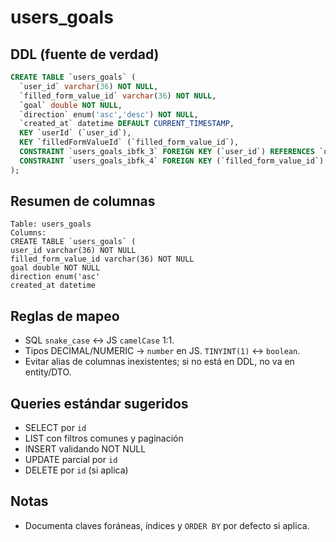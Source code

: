 # users_goals

## DDL (fuente de verdad)

```sql
CREATE TABLE `users_goals` (
  `user_id` varchar(36) NOT NULL,
  `filled_form_value_id` varchar(36) NOT NULL,
  `goal` double NOT NULL,
  `direction` enum('asc','desc') NOT NULL,
  `created_at` datetime DEFAULT CURRENT_TIMESTAMP,
  KEY `userId` (`user_id`),
  KEY `filledFormValueId` (`filled_form_value_id`),
  CONSTRAINT `users_goals_ibfk_3` FOREIGN KEY (`user_id`) REFERENCES `users` (`id`) ON DELETE CASCADE ON UPDATE CASCADE,
  CONSTRAINT `users_goals_ibfk_4` FOREIGN KEY (`filled_form_value_id`) REFERENCES `filled_form_values` (`id`) ON DELETE CASCADE ON UPDATE CASCADE
);
```

## Resumen de columnas

```
Table: users_goals
Columns:
CREATE TABLE `users_goals` (
user_id varchar(36) NOT NULL
filled_form_value_id varchar(36) NOT NULL
goal double NOT NULL
direction enum('asc'
created_at datetime
```

## Reglas de mapeo

- SQL `snake_case` ↔ JS `camelCase` 1:1.
- Tipos DECIMAL/NUMERIC → `number` en JS. `TINYINT(1)` ↔ `boolean`.
- Evitar alias de columnas inexistentes; si no está en DDL, no va en entity/DTO.

## Queries estándar sugeridos

- SELECT por `id`
- LIST con filtros comunes y paginación
- INSERT validando NOT NULL
- UPDATE parcial por `id`
- DELETE por `id` (si aplica)

## Notas

- Documenta claves foráneas, índices y `ORDER BY` por defecto si aplica.
